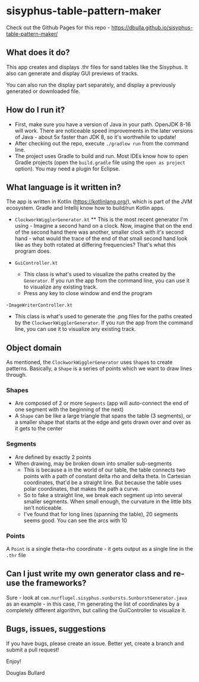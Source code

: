 # sisyphus-table-pattern-maker

Check out the Github Pages for this repo - https://dbulla.github.io/sisyphus-table-pattern-maker/

## What does it do?

This app creates and displays .thr files for sand tables like the Sisyphus. It also can generate and display GUI
previews of tracks.

You can also run the display part separately, and display a previously generated or downloaded file.

## How do I run it?

* First, make sure you have a version of Java in your path. OpenJDK 8-16 will work. There are noticeable speed
  improvements in the later versions of Java - about 5x faster than JDK 8, so it's worthwhile to update!
* After checking out the repo, execute `./gradlew run` from the command line.
* The project uses Gradle to build and run. Most IDEs know how to open Gradle projects (open the `build.gradle` file
  using the `open as project` option). You may need a plugin for Eclipse.

## What language is it written in?

The app is written in Kotlin (https://kotlinlang.org/), which is part of the JVM ecosystem. Gradle and Intellij know how
to build/run Kotlin apps.

- `ClockworkWigglerGenerator.kt`
  ** This is the most recent generator I'm using - Imagine a second hand on a clock. Now, imagine that on the end of the
  second hand there was another, smaller clock with _it's_ second hand - what would the trace of the end of that small
  second hand look like as they both rotated at differing frequencies? That's what this program does.

- `GuiController.kt`
    - This class is what's used to visualize the paths created by the `Generator`. If you run the app from the command
      line, you can use it to visualize any existing track.
    - Press any key to close window and end the program

-`ImageWriterController.kt`

- This class is what's used to generate the .png files for the paths created by the `ClockworkWigglerGenerator`. If you
  run the app from the command line, you can use it to visualize any existing track.

## Object domain

As mentioned, the `ClockworkWigglerGenerator` uses `Shape`s to create patterns. Basically, a `Shape` is a series of
points which we want to draw lines through.

### Shapes

- Are composed of 2 or more `Segments` (app will auto-connect the end of one segment with the beginning of the next)
- A `Shape` can be like a large triangle that spans the table (3 segments), or a smaller shape that starts at the edge
  and gets drawn over and over as it gets to the center

### Segments

- Are defined by exactly 2 points
- When drawing, may be broken down into smaller sub-segments
    - This is because a in the world of our table, the table connects two points with a path of constant delta rho and
      delta theta. In Cartesian coordinates, that'd be a straight line. But because the table uses polar coordinates,
      that makes the path a curve.
    - So to fake a straight line, we break each segment up into several smaller segments. When small enough, the
      curvature in the little bits isn't noticeable.
   - I've found that for long lines (spanning the table), 20 segments seems good.  You can see the arcs with 10
   
### Points
A `Point` is a single theta-rho coordinate - it gets output as a single line in the `.thr` file

## Can I just write my own generator class and re-use the frameworks?
Sure - look at `com.nurflugel.sisyphus.sunbursts.SunburstGenerator.java` as an example - in this case, I'm generating the list of coordinates by a completely different
algorithm, but calling the GuiController to visualize it.

## Bugs, issues, suggestions
If you have bugs, please create an issue.  Better yet, create a branch and submit a pull request!


Enjoy!  


Douglas Bullard
